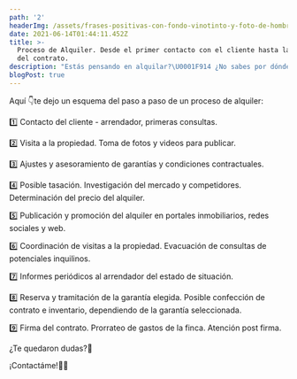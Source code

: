 ```yaml
---
path: '2'
headerImg: /assets/frases-positivas-con-fondo-vinotinto-y-foto-de-hombre-escalando-4-.jpg
date: 2021-06-14T01:44:11.452Z
title: >-
  Proceso de Alquiler. Desde el primer contacto con el cliente hasta la firma
  del contrato. 
description: "Estás pensando en alquilar?\U0001F914 ¿No sabes por dónde empezar?\U0001F92A"
blogPost: true
---
```

Aquí 👇te dejo un esquema del paso a paso de un proceso de alquiler:



1️⃣ Contacto del cliente - arrendador, primeras consultas.



2️⃣ Visita a la propiedad. Toma de fotos y videos para publicar.



3️⃣ Ajustes y asesoramiento de garantías y condiciones contractuales.



4️⃣ Posible tasación. Investigación del mercado y competidores. Determinación del precio del alquiler.



5️⃣ Publicación y promoción del alquiler en portales inmobiliarios, redes sociales y web.



6️⃣ Coordinación de visitas a la propiedad. Evacuación de consultas de potenciales inquilinos.



7️⃣ Informes periódicos al arrendador del estado de situación.



8️⃣ Reserva y tramitación de la garantía elegida. Posible confección de contrato e inventario, dependiendo de la garantía seleccionada.



9️⃣ Firma del contrato. Prorrateo de gastos de la finca. Atención post firma.



¿Te quedaron dudas?🤨



¡Contactáme!👩‍💻
